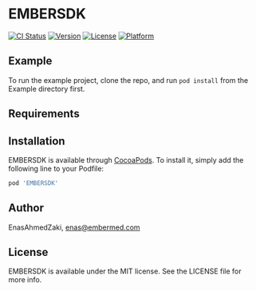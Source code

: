 # EMBERSDK

[![CI Status](https://img.shields.io/travis/EnasAhmedZaki/EMBERSDK.svg?style=flat)](https://travis-ci.org/EnasAhmedZaki/EMBERSDK)
[![Version](https://img.shields.io/cocoapods/v/EMBERSDK.svg?style=flat)](https://cocoapods.org/pods/EMBERSDK)
[![License](https://img.shields.io/cocoapods/l/EMBERSDK.svg?style=flat)](https://cocoapods.org/pods/EMBERSDK)
[![Platform](https://img.shields.io/cocoapods/p/EMBERSDK.svg?style=flat)](https://cocoapods.org/pods/EMBERSDK)

## Example

To run the example project, clone the repo, and run `pod install` from the Example directory first.

## Requirements

## Installation

EMBERSDK is available through [CocoaPods](https://cocoapods.org). To install
it, simply add the following line to your Podfile:

```ruby
pod 'EMBERSDK'
```

## Author

EnasAhmedZaki, enas@embermed.com

## License

EMBERSDK is available under the MIT license. See the LICENSE file for more info.
